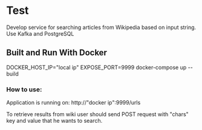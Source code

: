 # Test 
Develop service for searching articles from Wikipedia based on input string. Use Kafka and PostgreSQL 

## Built and Run With Docker
DOCKER_HOST_IP="local ip" EXPOSE_PORT=9999 docker-compose up --build

### How to use:

Application is running on:
http://"docker ip":9999/urls

To retrieve results from wiki user should send POST request with "chars" key and value that he wants to search. 


